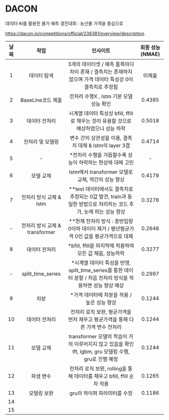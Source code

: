 # DACON 
데이터·AI를 활용한 물가 예측 경진대회 : 농산물 가격을 중심으로

https://dacon.io/competitions/official/236381/overview/description

| **날짜** | **작업** | **인사이트** | **최종 성능(NMAE)** |
|:---:|:---:|:---:|:---:|
| 1 | 데이터 탐색 | 3개의 데이터셋 / 예측 품목마다 차이 존재 / 결측치는 존재하지 않으며 가격 데이터 특성상 0이 결측치로 추정됨 | 미제출 |
| 2 | BaseLine코드 제출 | 전처리 수행X , lstm 기본 모델 성능 확인 | 0.4385 |
| 3 | 데이터 전처리 | 시계열 데이터 특성상 bfill, ffill로 채우는 것이 유용할 것으로 예상하였으나 성능 하락 | 0.5018 |
| 4 | 전처리 및 모델링 | 변수 간의 상관성을 이용, 결측치 대체 & lstm의 layer 3겹 | 0.4714 |
| 5 | - | *전처리 수행을 거듭할수록 성능이 하락하는 현상에 대해 고민 | - |
| 6 | 모델 교체 | lstm에서 transformer 모델로 교체, 약간의 성능 향상 | 0.4178 |
| 7 | 전처리 방식 교체 & lstm | **test 데이터에서도 결측치로 추정되는 0값 발견, train과 동일한 방법으로 처리하는 코드 추가, 눈에 띄는 성능 향상 | 0.3276 |
| - | 전처리 방식 교체 & transformer | **현재 전처리 방식 : 총반입량 0이하 데이터 제거 / 평년평균가격 0인 값을 평균가격으로 대체 | 0.2648 |
| 8 | 데이터 전처리 | *bfill, ffill을 마지막에 적용하여 모든 값 채움, 성능하락 | 0.3277 |
| - | split_time_series | *시계열 데이터 특성을 반영, split_time_series를 통한 데이터 분할 / 처음 전처리 방식을 적용하면 성능 향상 예상 | 0.2997 |
| 9 | 차분 | *가격 데이터에 차분을 적용 / 높은 성능 향상 | 0.1244 |
| 10 | 데이터 전처리 | 전처리 로직 보완, 평균가격을 먼저 채우고 평균가격을 통해 다른 가격 변수 전처리 | 0.1244 |
| 11 | 모델 교체 | transformer 모델의 학습이 거의 이루어지지 않고 있음을 확인 tft, lgbm, gru 모델링 수행, gru로 진행 예정 | 0.1244 |
| 12 | 파생 변수 | 전처리 로직 보완, rolling을 통해 데이터를 채우고 bfill, ffill 순차 적용 | 0.1265 |
| 13 | 모델링 보완 | gru의 하이퍼 파라미터를 수정 | 0.1186 |
| 14 | | | |
| 15 | | | |
